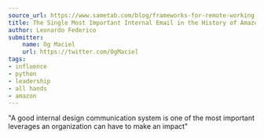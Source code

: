 ```yaml
---
source_url: https://www.sametab.com/blog/frameworks-for-remote-working
title: The Single Most Important Internal Email in the History of Amazon
author: Leonardo Federico
submitter:
    name: Og Maciel
    url: https://twitter.com/OgMaciel
tags:
- influence
- python
- leadership
- all hands
- amazon
---
```


"A good internal design communication system is one of the most important leverages an organization can have to make an impact" 
